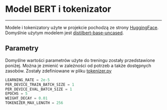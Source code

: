 # Model BERT i tokenizator

---

Modele i tokenizatory użyte w projekcie pochodzą ze strony [HuggingFace](https://huggingface.co/models). 
Domyślnie użytym modelem jest [distilbert-base-uncased](https://huggingface.co/distilbert-base-uncased).

## Parametry
Domyślne wartości parametrów użyte do treningu zostały przedstawione poniżej. Można je zmienić w zależności od potrzeb a także dostępnych zasobów. Zostały zdefiniowane w pliku [tokenizer.py](https://raw.githubusercontent.com/Majkel1999/Hilbert/master/mlService/model/tokenizer.py)
```python
LEARNING_RATE = 2e-5
PER_DEVICE_TRAIN_BATCH_SIZE = 1
PER_DEVICE_EVAL_BATCH_SIZE = 1
EPOCHS = 5
WEIGHT_DECAY = 0.01
TOKENIZER_MAX_LENGTH = 256
```